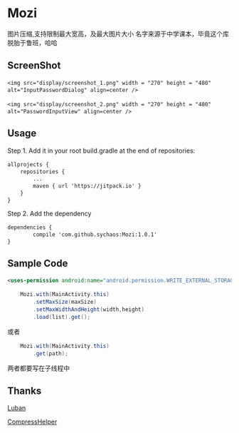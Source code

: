 # Mozi
图片压缩,支持限制最大宽高，及最大图片大小 名字来源于中学课本，毕竟这个库脱胎于鲁班，哈哈

## ScreenShot

    <img src="display/screenshot_1.png" width = "270" height = "480" alt="InputPasswordDialog" align=center />

    <img src="display/screenshot_2.png" width = "270" height = "480" alt="PasswordInputView" align=center />

## Usage

Step 1. Add it in your root build.gradle at the end of repositories:

	allprojects {
		repositories {
			...
			maven { url 'https://jitpack.io' }
		}
	}

Step 2. Add the dependency

	dependencies {
	        compile 'com.github.sychaos:Mozi:1.0.1'
	}

## Sample Code
``` xml
<uses-permission android:name="android.permission.WRITE_EXTERNAL_STORAGE" />
```

```Java
    Mozi.with(MainActivity.this)
        .setMaxSize(maxSize)
        .setMaxWidthAndHeight(width,height)
        .load(list).get();
```
或者
```Java
    Mozi.with(MainActivity.this)
        .get(path);
```
两者都要写在子线程中

## Thanks
[Luban](https://github.com/Curzibn/Luban) 

[CompressHelper](https://github.com/nanchen2251/CompressHelper) 
